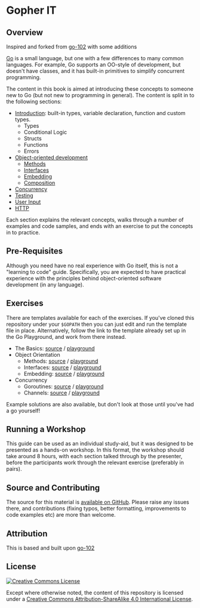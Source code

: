 # Gopher IT

## Overview

Inspired and forked from [go-102](https://github.com/timblair/go-102) with some additions 

[Go](https://golang.org/) is a small language, but one with a few differences
to many common languages.  For example, Go supports an OO-style of development,
but doesn't have classes, and it has built-in primitives to simplify concurrent
programming.

The content in this book is aimed at introducing these concepts to someone new
to Go (but not new to programming in general).  The content is split in to the
following sections:

* [Introduction](topics/the-basics/): built-in types, variable declaration,
  function and custom types.
    * Types
    * Conditional Logic
    * Structs
    * Functions
    * Errors
* [Object-oriented development](topics/object-orientation/)
    * [Methods](topics/object-orientation/methods.md)
    * [Interfaces](topics/object-orientation/interfaces.md)
    * [Embedding](topics/object-orientation/embedding.md)
    * [Composition](topics/object-orientation/composition.md)
* [Concurrency](topics/concurrency/)
* [Testing](topics/testing/)
* [User Input](topics/handling-input/) 
* [HTTP](topics/http/)

Each section explains the relevant concepts, walks through a number of examples
and code samples, and ends with an exercise to put the concepts in to practice.

## Pre-Requisites

Although you need have no real experience with Go itself, this is not a
"learning to code" guide.  Specifically, you are expected to have practical
experience with the principles behind object-oriented software development (in
any language).

## Exercises

There are templates available for each of the exercises.  If you've cloned this
repository under your `$GOPATH` then you can just edit and run the template
file in place.  Alternatively, follow the link to the template already set up
in the Go Playground, and work from there instead.

* The Basics: [source](topics/the-basics/exercises/basics/template/basics.go) /
  [playground](http://play.golang.org/p/ta6oFzjgwn)
* Object Orientation
  * Methods: [source](topics/object-orientation/exercises/methods/template/methods.go) /
    [playground](http://play.golang.org/p/jnBw-jtE3n)
  * Interfaces: [source](topics/object-orientation/exercises/methods/template/methods.go) /
    [playground](http://play.golang.org/p/rL5tT2VTJH)
  * Embedding: [source](topics/object-orientation/exercises/embedding/template/embedding.go) /
    [playground](http://play.golang.org/p/5qrrcfHdiZ)
* Concurrency
  * Goroutines: [source](topics/concurrency/exercises/goroutines/template/goroutines.go) /
    [playground](http://play.golang.org/p/EH_16WR5ND)
  * Channels: [source](topics/concurrency/exercises/channels/template/channels.go) /
    [playground](http://play.golang.org/p/H4F9aLKQVA)

Example solutions are also available, but don't look at those until you've had
a go yourself!

## Running a Workshop

This guide can be used as an individual study-aid, but it was designed to be
presented as a hands-on workshop.  In this format, the workshop should take
around 8 hours, with each section talked through by the presenter, before
the participants work through the relevant exercise (preferably in pairs).  

## Source and Contributing

The source for this material is [available on
GitHub](https://github.com/patrickwalker/gopher-it). Please raise any issues there, and
contributions (fixing typos, better formatting, improvements to code examples
etc) are more than welcome.

## Attribution

This is based and built upon [go-102](https://github.com/timblair/go-102) 

## License

<a rel="license" href="http://creativecommons.org/licenses/by-sa/4.0/"><img
alt="Creative Commons License" style="border-width:0"
src="https://i.creativecommons.org/l/by-sa/4.0/88x31.png" /></a>

Except where otherwise noted, the content of this repository is licensed under
a <a rel="license"
href="http://creativecommons.org/licenses/by-sa/4.0/">Creative Commons
Attribution-ShareAlike 4.0 International License</a>.
